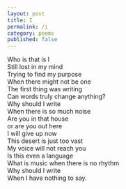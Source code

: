 ```yaml
---
layout: post
title: I
permalink: /i
category: poems
published: false
---
```

Who is that is I  
Still lost in my mind  
Trying to find my purpose  
When there might not be one  
The first thing was writing  
Can words truly change anything?  
Why should I write  
When there is so much noise  
Are you in that house  
or are you out here  
I will give up now  
This desert is just too vast  
My voice will not reach you  
Is this even a language  
What is music when there is no rhythm  
Why should I write  
When I have nothing to say.